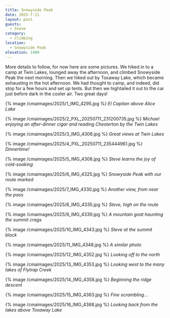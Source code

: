 ```yaml
---
title: Snowyside Peak
date: 2025-7-11
layout: post
guests:
  - Steve
category:
  - climbing
location:
  - Snowyside Peak
elevation: 1400
---
```


More details to follow, for now here are some pictures. We hiked in to a camp at Twin
Lakes, lounged away the afternoon, and climbed Snowyside Peak the next morning.
Then we hiked out by Toxaway Lake, which became exhausting in the hot afternoon.
We had thought to camp, and indeed, did stop for a few hours and set up
tents. But then we hightailed it out to the car just before dark in the cooler air.
Two great days!

{% image /cmaimages/2025/1_IMG_4295.jpg %}
*El Capitan above Alice Lake*

{% image /cmaimages/2025/2_PXL_20250711_231200735.jpg %}
*Michael enjoying an after-dinner cigar and reading Chesterton by the Twin Lakes*

{% image /cmaimages/2025/3_IMG_4306.jpg %}
*Great views at Twin Lakes*

{% image /cmaimages/2025/4_PXL_20250711_235444961.jpg %}
*Dinnertime!*

{% image /cmaimages/2025/5_IMG_4308.jpg %}
*Steve learns the joy of cold-soaking*

{% image /cmaimages/2025/6_IMG_4325.jpg %}
*Snowyside Peak with our route marked*

{% image /cmaimages/2025/7_IMG_4330.jpg %}
*Another view, from near the pass*

{% image /cmaimages/2025/8_IMG_4335.jpg %}
*Steve, high on the route*

{% image /cmaimages/2025/9_IMG_4339.jpg %}
*A mountain goat haunting the summit crags*

{% image /cmaimages/2025/10_IMG_4343.jpg %}
*Steve at the summit block*

{% image /cmaimages/2025/11_IMG_4348.jpg %}
*A similar photo*

{% image /cmaimages/2025/12_IMG_4352.jpg %}
*Looking off to the north*

{% image /cmaimages/2025/13_IMG_4353.jpg %}
*Looking west to the many lakes of Flytrap Creek*

{% image /cmaimages/2025/14_IMG_4358.jpg %}
*Beginning the ridge descent*

{% image /cmaimages/2025/15_IMG_4363.jpg %}
*Fine scrambling...*

{% image /cmaimages/2025/16_IMG_4368.jpg %}
*Looking back from the lakes above Toxaway Lake*

